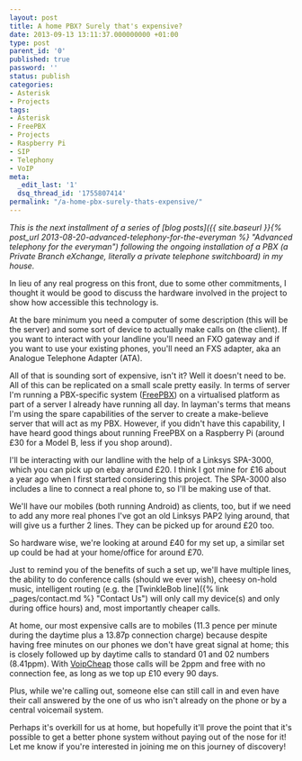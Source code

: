 ```yaml
---
layout: post
title: A home PBX? Surely that's expensive?
date: 2013-09-13 13:11:37.000000000 +01:00
type: post
parent_id: '0'
published: true
password: ''
status: publish
categories:
- Asterisk
- Projects
tags:
- Asterisk
- FreePBX
- Projects
- Raspberry Pi
- SIP
- Telephony
- VoIP
meta:
  _edit_last: '1'
  dsq_thread_id: '1755807414'
permalink: "/a-home-pbx-surely-thats-expensive/"
---
```


_This is the next installment of a series of [blog posts]({{ site.baseurl }}{% post_url 2013-08-20-advanced-telephony-for-the-everyman %} "Advanced telephony for the everyman") following the ongoing installation of a PBX (a Private Branch eXchange, literally a private telephone switchboard) in my house._

In lieu of any real progress on this front, due to some other commitments, I thought it would be good to discuss the hardware involved in the project to show how accessible this technology is.

<!--more-->

At the bare minimum you need a computer of some description (this will be the server) and some sort of device to actually make calls on (the client). If you want to interact with your landline you'll need an FXO gateway and if you want to use your existing phones, you'll need an FXS adapter, aka an Analogue Telephone Adapter (ATA).

All of that is sounding sort of expensive, isn't it? Well it doesn't need to be. All of this can be replicated on a small scale pretty easily.
In terms of server I'm running a PBX-specific system ([FreePBX](http://www.freepbx.org/)) on a virtualised platform as part of a server I already have running all day. In layman's terms that means I'm using the spare capabilities of the server to create a make-believe server that will act as my PBX. However, if you didn't have this capability, I have heard good things about running FreePBX on a Raspberry Pi (around £30 for a Model B, less if you shop around).

I'll be interacting with our landline with the help of a Linksys SPA-3000, which you can pick up on ebay around £20. I think I got mine for £16 about a year ago when I first started considering this project. The SPA-3000 also includes a line to connect a real phone to, so I'll be making use of that.

We'll have our mobiles (both running Android) as clients, too, but if we need to add any more real phones I've got an old Linksys PAP2 lying around, that will give us a further 2 lines. They can be picked up for around £20 too.

So hardware wise, we're looking at around £40 for my set up, a similar set up could be had at your home/office for around £70.

Just to remind you of the benefits of such a set up, we'll have multiple lines, the ability to do conference calls (should we ever wish), cheesy on-hold music, intelligent routing (e.g. the [TwinkleBob line]({% link _pages/contact.md %} "Contact Us") will only call my device(s) and only during office hours) and, most importantly cheaper calls.

At home, our most expensive calls are to mobiles (11.3 pence per minute during the daytime plus a 13.87p connection charge) because despite having free minutes on our phones we don't have great signal at home; this is closely followed up by daytime calls to standard 01 and 02 numbers (8.41ppm). With [VoipCheap](http://www.voipcheap.co.uk "VoipCheap UK") those calls will be 2ppm and free with no connection fee, as long as we top up £10 every 90 days.

Plus, while we're calling out, someone else can still call in and even have their call answered by the one of us who isn't already on the phone or by a central voicemail system.

Perhaps it's overkill for us at home, but hopefully it'll prove the point that it's possible to get a better phone system without paying out of the nose for it! Let me know if you're interested in joining me on this journey of discovery!
